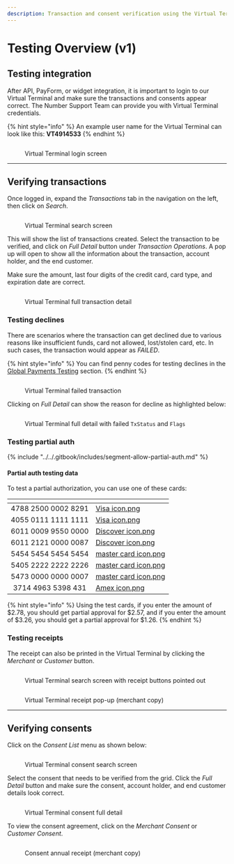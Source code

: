 ```yaml
---
description: Transaction and consent verification using the Virtual Terminal
---
```


# Testing Overview (v1)



## Testing integration <a href="#testing-integration" id="testing-integration"></a>

After API, PayForm, or widget integration, it is important to login to our Virtual Terminal and make sure the transactions and consents appear correct. The Number Support Team can provide you with Virtual Terminal credentials.

{% hint style="info" %}
An example user name for the Virtual Terminal can look like this: **VT4914533**
{% endhint %}

<figure><img src="../../.gitbook/assets/Testing Integration.png" alt=""><figcaption><p>Virtual Terminal login screen</p></figcaption></figure>



***



## Verifying transactions <a href="#verifying-transactions" id="verifying-transactions"></a>

Once logged in, expand the _Transactions_ tab in the navigation on the left, then click on _Search_.

<figure><img src="../../.gitbook/assets/Verifying Transactions 1 (2).png" alt=""><figcaption><p>Virtual Terminal search screen</p></figcaption></figure>

This will show the list of transactions created. Select the transaction to be verified, and click on _Full Detail_ button under _Transaction Operations_. A pop up will open to show all the information about the transaction, account holder, and the end customer.

Make sure the amount, last four digits of the credit card, card type, and expiration date are correct.

<figure><img src="../../.gitbook/assets/Verifying Transactions 2.png" alt=""><figcaption><p>Virtual Terminal full transaction detail</p></figcaption></figure>



### Testing declines <a href="#testing-declines" id="testing-declines"></a>

There are scenarios where the transaction can get declined due to various reasons like insufficient funds, card not allowed, lost/stolen card, etc. In such cases, the transaction would appear as _FAILED_.

{% hint style="info" %}
You can find penny codes for testing declines in the [Global Payments Testing](global-payments-testing-v1.md) section.
{% endhint %}

<figure><img src="../../.gitbook/assets/Verifying Transactions - Testing Declines 1 (2).png" alt=""><figcaption><p>Virtual Terminal failed transaction</p></figcaption></figure>

Clicking on _Full Detail_ can show the reason for decline as highlighted below:

<figure><img src="../../.gitbook/assets/Verifying Transactions - Testing Declines 2.png" alt=""><figcaption><p>Virtual Terminal full detail with failed <code>TxStatus</code> and <code>Flags</code></p></figcaption></figure>



### Testing partial auth <a href="#doing-a-partial-authorization-with-aspen" id="doing-a-partial-authorization-with-aspen"></a>

{% include "../../.gitbook/includes/segment-allow-partial-auth.md" %}

#### Partial auth testing data <a href="#partial-auth-testing-data" id="partial-auth-testing-data"></a>

To test a partial authorization, you can use one of these cards:

<table data-view="cards"><thead><tr><th align="center"></th><th data-hidden data-card-cover data-type="files"></th></tr></thead><tbody><tr><td align="center">4788 2500 0002 8291</td><td><a href="../../.gitbook/assets/Visa icon.png">Visa icon.png</a></td></tr><tr><td align="center">4055 0111 1111 1111</td><td><a href="../../.gitbook/assets/Visa icon.png">Visa icon.png</a></td></tr><tr><td align="center">6011 0009 9550 0000</td><td><a href="../../.gitbook/assets/Discover icon.png">Discover icon.png</a></td></tr><tr><td align="center">6011 2121 0000 0087</td><td><a href="../../.gitbook/assets/Discover icon.png">Discover icon.png</a></td></tr><tr><td align="center">5454 5454 5454 5454</td><td><a href="../../.gitbook/assets/master card icon.png">master card icon.png</a></td></tr><tr><td align="center">5405 2222 2222 2226</td><td><a href="../../.gitbook/assets/master card icon.png">master card icon.png</a></td></tr><tr><td align="center">5473 0000 0000 0007</td><td><a href="../../.gitbook/assets/master card icon.png">master card icon.png</a></td></tr><tr><td align="center">3714 4963 5398 431</td><td><a href="../../.gitbook/assets/Amex icon.png">Amex icon.png</a></td></tr></tbody></table>

{% hint style="info" %}
Using the test cards, if you enter the amount of $2.78, you should get partial approval for $2.57, and if you enter the amount of $3.26, you should get a partial approval for $1.26.
{% endhint %}



### Testing receipts <a href="#testing-receipts" id="testing-receipts"></a>

The receipt can also be printed in the Virtual Terminal by clicking the _Merchant_ or _Customer_ button.

<figure><img src="../../.gitbook/assets/Verifying Transactions - Testing Receipts 1 (1).png" alt=""><figcaption><p>Virtual Terminal search screen with receipt buttons pointed out</p></figcaption></figure>

<figure><img src="../../.gitbook/assets/Verifying Transactions - Testing Receipts 2.png" alt=""><figcaption><p>Virtual Terminal receipt pop-up (merchant copy)</p></figcaption></figure>



***



## Verifying consents <a href="#verifying-consents" id="verifying-consents"></a>

Click on the _Consent List_ menu as shown below:

<figure><img src="../../.gitbook/assets/Verifying Consents 1 (2).png" alt=""><figcaption><p>Virtual Terminal consent search screen</p></figcaption></figure>

Select the consent that needs to be verified from the grid. Click the _Full Detail_ button and make sure the consent, account holder, and end customer details look correct.

<figure><img src="../../.gitbook/assets/Verifying Consents 2.png" alt=""><figcaption><p>Virtual Terminal consent full detail</p></figcaption></figure>

To view the consent agreement, click on the _Merchant Consent_ or _Customer Consent_.

<figure><img src="../../.gitbook/assets/Verifying Consents 3.png" alt=""><figcaption><p>Consent annual receipt (merchant copy)</p></figcaption></figure>
